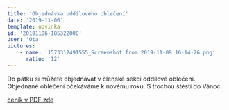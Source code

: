 ```yaml
---
title: 'Objednávka oddílového oblečení'
date: '2019-11-06'
template: novinka
id: '20191106-185322000'
user: 'Ota'
pictures:
    - name: '1573312491555_Screenshot from 2019-11-09 16-14-26.png'
      ratio: '12'
---
```

Do pátku si můžete objednávat v členské sekci oddílové oblečení.  
Objednané oblečení očekáváme k novému roku. S trochou štěstí do Vánoc.

[ceník v PDF zde](/data/news/2019/20191106-185322000/cenikObleceni2019.pdf)
